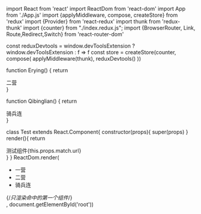 import React from 'react'
import ReactDom from 'react-dom'
import App from './App.js'
import {applyMiddleware, compose, createStore} from 'redux'
import {Provider} from 'react-redux'
import thunk from 'redux-thunk'
import {counter} from "./index.redux.js";
import {BrowserRouter, Link, Route,Redirect,Switch} from 'react-router-dom'

const reduxDevtools = window.devToolsExtension ? window.devToolsExtension : f => f
const store = createStore(counter, compose(
    applyMiddleware(thunk),
    reduxDevtools()
))

function Erying() {
    return <div>二营</div>
}

function Qibinglian() {
    return <div>骑兵连</div>
}

class Test extends React.Component{
    constructor(props){
        super(props)
    }
    render(){
        return <div>测试组件{this.props.match.url}</div>
    }
}
ReactDom.render(
    <Provider store={store}>
        <BrowserRouter>
            <div>
                <ul>
                    <li><Link to='/'>一营</Link></li>
                    <li><Link to='/erying'>二营</Link></li>
                    <li><Link to='/qibinglian'>骑兵连</Link></li>
                </ul>
                <Switch>
                    {/*只渲染命中的第一个组件*/}
                    <Route path='/' exact component={App}></Route>
                    <Route path='/erying' component={Erying}></Route>
                    <Route path='/qibinglian' component={Qibinglian}></Route>
                    <Route path='/:location' component={Test}></Route>
                </Switch>
            </div>
        </BrowserRouter>
    </Provider>,
    document.getElementById('root'))


